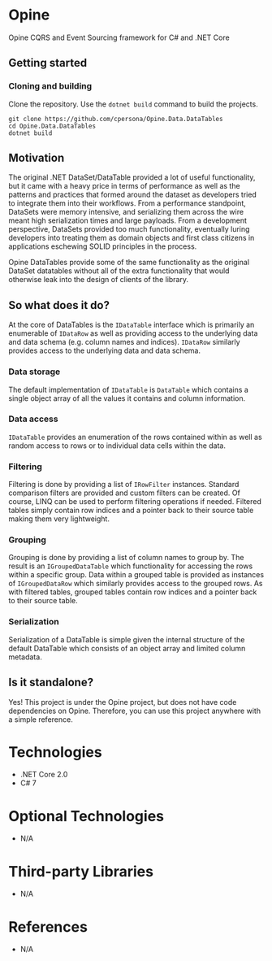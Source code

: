# Opine
Opine CQRS and Event Sourcing framework for C# and .NET Core

## Getting started

### Cloning and building

Clone the repository. Use the `dotnet build` command to build the projects.

```
git clone https://github.com/cpersona/Opine.Data.DataTables
cd Opine.Data.DataTables
dotnet build
```

## Motivation

The original .NET DataSet/DataTable provided a lot of useful functionality, but it came with a heavy price in terms of performance as well as the patterns and practices that formed around the dataset as developers tried to integrate them into their workflows. From a performance standpoint, DataSets were memory intensive, and serializing them across the wire meant high serialization times and large payloads. From a development perspective, DataSets provided too much functionality, eventually luring developers into treating them as domain objects and first class citizens in applications eschewing SOLID principles in the process. 

Opine DataTables provide some of the same functionality as the original DataSet datatables without all of the extra functionality that would otherwise leak into the design of clients of the library. 

## So what does it do?

At the core of DataTables is the `IDataTable` interface which is primarily an enumerable of `IDataRow` as well as providing access to the underlying data and data schema (e.g. column names and indices). `IDataRow` similarly provides access to the underlying data and data schema. 

### Data storage

The default implementation of `IDataTable` is `DataTable` which contains a single object array of all the values it contains and column information. 

### Data access

`IDataTable` provides an enumeration of the rows contained within as well as random access to rows or to individual data cells within the data. 

### Filtering

Filtering is done by providing a list of `IRowFilter` instances. Standard comparison filters are provided and custom filters can be created. Of course, LINQ can be used to perform filtering operations if needed. Filtered tables simply contain row indices and a pointer back to their source table making them very lightweight. 

### Grouping

Grouping is done by providing a list of column names to group by. The result is an `IGroupedDataTable` which functionality for accessing the rows within a specific group. Data within a grouped table is provided as instances of `IGroupedDataRow` which similarly provides access to the grouped rows. As with filtered tables, grouped tables contain row indices and a pointer back to their source table. 

### Serialization

Serialization of a DataTable is simple given the internal structure of the default DataTable which consists of an object array and limited column metadata. 

## Is it standalone?

Yes! This project is under the Opine project, but does not have code dependencies on Opine. Therefore, you can use this project anywhere with a simple reference. 

# Technologies
* .NET Core 2.0
* C# 7

# Optional Technologies
* N/A

# Third-party Libraries
* N/A

# References
* N/A
